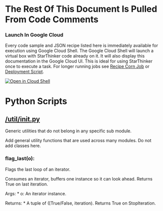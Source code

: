 # The Rest Of This Document Is Pulled From Code Comments

### Launch In Google Cloud

Every code sample and JSON recipe listed here is immediately available for execution using Google Cloud Shell.  The Google Cloud Shell will launch a virtual box with StarThinker code already on it.  It will also display this documentation in the Google Cloud UI.  This is ideal for using StarThinker once to execute a task.  For longer running jobs see [Recipe Corn Job](/cron/README.md) or [Deployment Script](/deploy/README.md).

[![Open in Cloud Shell](http://gstatic.com/cloudssh/images/open-btn.svg)](https://console.cloud.google.com/cloudshell/editor?cloudshell_git_repo=https%3A%2F%2Fgithub.com%2Fgoogle%2Fstarthinker&cloudshell_print=LAUNCH_RECIPE.txt&cloudshell_tutorial=util%2FREADME.md)


# Python Scripts


## [/util/__init__.py](/util/__init__.py)

Generic utilities that do not belong in any specific sub module.

Add general utility functions that are used across many modules.  Do
not add classes here.



### flag_last(o):


  Flags the last loop of an iterator.

  Consumes an iterator, buffers one instance so it can look ahead.
  Returns True on last iteration.

  Args:
    * o: An iterator instance.

  Returns:
    * A tuple of ([True/False, iteration). Returns True on StopIteration.

  
